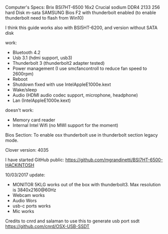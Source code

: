 Computer's Specs:
Brix BSI7HT-6500
16x2 Crucial sodium DDR4 2133
256 hard Disk m-sata SAMSUNG
Bios F2 with thunderbolt enabled (to enable thunderbolt need to flash from Win10)

I think this guide works also with BSI5HT-6200, and version without SATA disk

work:
- Bluetooth 4.2
- Usb 3.1 (hdmi support, usb3)
- Thunderbolt 3 (thunderbolt2 adapter tested)
- Power management (I use smcfancontroll to reduce fan speed to 2600rpm)
- Reboot
- Shutdown fixed with use IntelAppleE1000e.kext
- Wake/sleep
- Audio (HDMI audio codec support, microphone, headphone)
- Lan (IntelAppleE1000e.kext)

doesn't work:
- Memory card reader
- Internal Intel Wifi (no MWI support for the moment)

Bios Section:
To enable osx thunderbolt use in thunderbolt section legacy mode.

Clover version: 4035

I have started GitHub public:
https://github.com/mgrandinetti/BSI7HT-6500-HACKINTOSH

10/03/2017 update:
- MONITOR 5KLG works out of the box with thunderbolt3. Max resolution is 3840x2160@60Hz
- Webcam works
- Audio Wors
- usb-c ports works
- Mic works

Credits to
cnrd and salaman to use this to generate usb port ssdt https://github.com/cnrd/OSX-USB-SSDT
